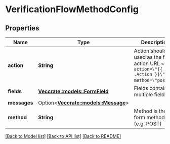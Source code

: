# VerificationFlowMethodConfig

## Properties

Name | Type | Description | Notes
------------ | ------------- | ------------- | -------------
**action** | **String** | Action should be used as the form action URL `<form action=\"{{ .Action }}\" method=\"post\">`. | 
**fields** | [**Vec<crate::models::FormField>**](formField.md) | Fields contains multiple fields | 
**messages** | Option<[**Vec<crate::models::Message>**](Message.md)> |  | [optional]
**method** | **String** | Method is the form method (e.g. POST) | 

[[Back to Model list]](../README.md#documentation-for-models) [[Back to API list]](../README.md#documentation-for-api-endpoints) [[Back to README]](../README.md)


